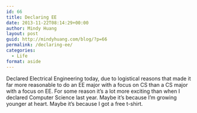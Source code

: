 ```yaml
---
id: 66
title: Declaring EE
date: 2013-11-22T08:14:29+00:00
author: Mindy Huang
layout: post
guid: http://mindyhuang.com/blog/?p=66
permalink: /declaring-ee/
categories:
  - Life
format: aside
---
```

Declared Electrical Engineering today, due to logistical reasons that made it far more reasonable to do an EE major with a focus on CS than a CS major with a focus on EE. For some reason it&#8217;s a lot more exciting than when I declared Computer Science last year. Maybe it&#8217;s because I&#8217;m growing younger at heart. Maybe it&#8217;s because I got a free t-shirt.